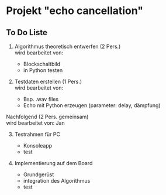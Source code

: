 # Projekt "echo cancellation"

## To Do Liste

1. Algorithmus theoretisch entwerfen    (2 Pers.)  
wird bearbeitet von: 
    - Blockschaltbild
    - in Python testen

3. Testdaten erstellen  (1 Pers.)  
wird bearbeitet von: 
    - Bsp. .wav files
    - Echo mit Python erzeugen (parameter: delay, dämpfung)


Nachfolgend (2 Pers. gemeinsam)  
wird bearbeitet von: Jan

3. Testrahmen für PC    
    - Konsoleapp
    - test

4. Implementierung auf dem Board 
    - Grundgerüst
    - integration des Algorithmus
    - test
